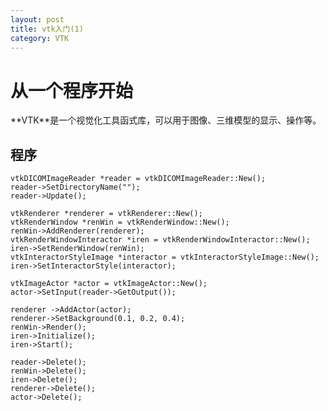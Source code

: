 ```yaml
---
layout: post
title: vtk入门(1) 
category: VTK
---
```


# 从一个程序开始
<div class="jieshao">
**VTK**是一个视觉化工具函式库，可以用于图像、三维模型的显示、操作等。
</div>

## 程序


	vtkDICOMImageReader *reader = vtkDICOMImageReader::New();
	reader->SetDirectoryName("");
	reader->Update();

	vtkRenderer *renderer = vtkRenderer::New();
    vtkRenderWindow *renWin = vtkRenderWindow::New();
    renWin->AddRenderer(renderer);
	vtkRenderWindowInteractor *iren = vtkRenderWindowInteractor::New();
    iren->SetRenderWindow(renWin);
	vtkInteractorStyleImage *interactor = vtkInteractorStyleImage::New();
	iren->SetInteractorStyle(interactor);

	vtkImageActor *actor = vtkImageActor::New();
	actor->SetInput(reader->GetOutput());

	renderer ->AddActor(actor);
	renderer->SetBackground(0.1, 0.2, 0.4);
	renWin->Render();
	iren->Initialize();
	iren->Start();

	reader->Delete();
	renWin->Delete();
	iren->Delete();
	renderer->Delete();
	actor->Delete();